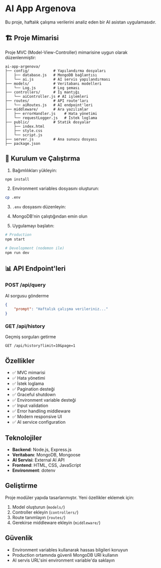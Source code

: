 # AI App Argenova

Bu proje, haftalık çalışma verilerini analiz eden bir AI asistan uygulamasıdır.

## 🏗️ Proje Mimarisi

Proje MVC (Model-View-Controller) mimarisine uygun olarak düzenlenmiştir:

```
ai-app-argenova/
├── config/           # Yapılandırma dosyaları
│   ├── database.js   # MongoDB bağlantısı
│   └── ai.js         # AI servis yapılandırması
├── models/           # Veritabanı modelleri
│   └── Log.js        # Log şeması
├── controllers/      # İş mantığı
│   └── aiController.js # AI işlemleri
├── routes/           # API route'ları
│   └── aiRoutes.js   # AI endpoint'leri
├── middleware/       # Ara yazılımlar
│   ├── errorHandler.js    # Hata yönetimi
│   └── requestLogger.js   # İstek loglama
├── public/           # Statik dosyalar
│   ├── index.html
│   ├── style.css
│   └── script.js
├── server.js         # Ana sunucu dosyası
├── package.json

```

## 🚀 Kurulum ve Çalıştırma

1. Bağımlılıkları yükleyin:

```bash
npm install
```

2. Environment variables dosyasını oluşturun:

```bash
cp .env
```

3. `.env` dosyasını düzenleyin:


4. MongoDB'nin çalıştığından emin olun

5. Uygulamayı başlatın:

```bash
# Production
npm start

# Development (nodemon ile)
npm run dev
```

## 📊 API Endpoint'leri

### POST /api/query

AI sorgusu gönderme

```json
{
    "prompt": "Haftalık çalışma verileriniz..."
}
```

### GET /api/history

Geçmiş sorguları getirme

```
GET /api/history?limit=10&page=1
```



##  Özellikler

-   ✅ MVC mimarisi
-   ✅ Hata yönetimi
-   ✅ İstek loglama
-   ✅ Pagination desteği
-   ✅ Graceful shutdown
-   ✅ Environment variable desteği
-   ✅ Input validation
-   ✅ Error handling middleware
-   ✅ Modern responsive UI
-   ✅ AI service configuration

## Teknolojiler

-   **Backend**: Node.js, Express.js
-   **Veritabanı**: MongoDB, Mongoose
-   **AI Servisi**: External AI API
-   **Frontend**: HTML, CSS, JavaScript
-   **Environment**: dotenv

## Geliştirme

Proje modüler yapıda tasarlanmıştır. Yeni özellikler eklemek için:

1. Model oluşturun (`models/`)
2. Controller ekleyin (`controllers/`)
3. Route tanımlayın (`routes/`)
4. Gerekirse middleware ekleyin (`middleware/`)

## Güvenlik

-   Environment variables kullanarak hassas bilgileri koruyun
-   Production ortamında güvenli MongoDB URI kullanın
-   AI servis URL'sini environment variable'da saklayın
